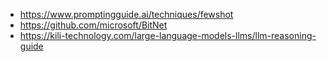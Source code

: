 - https://www.promptingguide.ai/techniques/fewshot
- https://github.com/microsoft/BitNet
- https://kili-technology.com/large-language-models-llms/llm-reasoning-guide